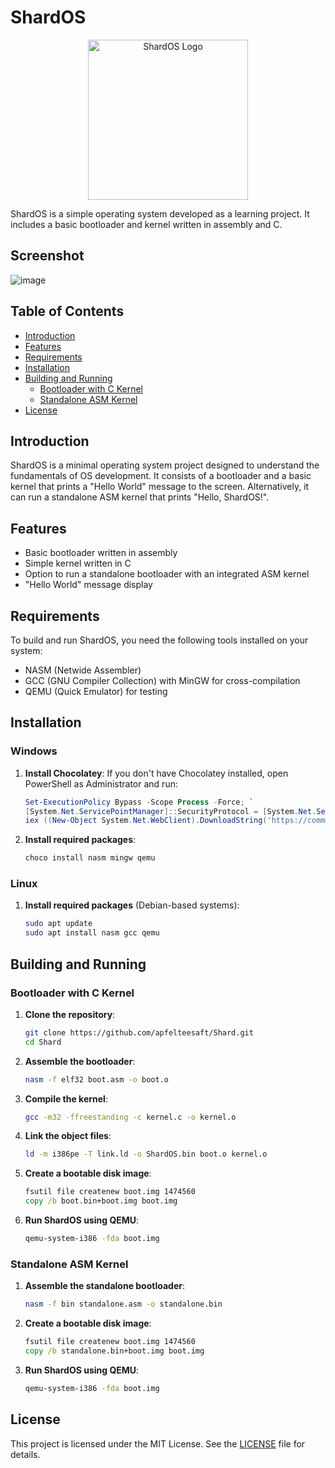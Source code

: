 # ShardOS

<p align="center">
  <img src="https://github.com/user-attachments/assets/001dfe63-9b9c-4d69-b18a-7ec27b697813" alt="ShardOS Logo" width="256" height="256">
</p>

ShardOS is a simple operating system developed as a learning project. It includes a basic bootloader and kernel written in assembly and C.

## Screenshot

![image](https://github.com/user-attachments/assets/f58939df-0d91-4950-bf9f-4168f074a2dc)


## Table of Contents
- [Introduction](#introduction)
- [Features](#features)
- [Requirements](#requirements)
- [Installation](#installation)
- [Building and Running](#building-and-running)
  - [Bootloader with C Kernel](#bootloader-with-c-kernel)
  - [Standalone ASM Kernel](#standalone-asm-kernel)
- [License](#license)

## Introduction

ShardOS is a minimal operating system project designed to understand the fundamentals of OS development. It consists of a bootloader and a basic kernel that prints a "Hello World" message to the screen. Alternatively, it can run a standalone ASM kernel that prints "Hello, ShardOS!".

## Features

- Basic bootloader written in assembly
- Simple kernel written in C
- Option to run a standalone bootloader with an integrated ASM kernel
- "Hello World" message display

## Requirements

To build and run ShardOS, you need the following tools installed on your system:

- NASM (Netwide Assembler)
- GCC (GNU Compiler Collection) with MinGW for cross-compilation
- QEMU (Quick Emulator) for testing

## Installation

### Windows

1. **Install Chocolatey**: If you don't have Chocolatey installed, open PowerShell as Administrator and run:
   ```powershell
   Set-ExecutionPolicy Bypass -Scope Process -Force; `
   [System.Net.ServicePointManager]::SecurityProtocol = [System.Net.ServicePointManager]::SecurityProtocol -bor 3072; `
   iex ((New-Object System.Net.WebClient).DownloadString('https://community.chocolatey.org/install.ps1'))
   ```

2. **Install required packages**:
   ```cmd
   choco install nasm mingw qemu
   ```

### Linux

1. **Install required packages** (Debian-based systems):
   ```bash
   sudo apt update
   sudo apt install nasm gcc qemu
   ```

## Building and Running

### Bootloader with C Kernel

1. **Clone the repository**:
   ```bash
   git clone https://github.com/apfelteesaft/Shard.git
   cd Shard
   ```

2. **Assemble the bootloader**:
   ```bash
   nasm -f elf32 boot.asm -o boot.o
   ```

3. **Compile the kernel**:
   ```bash
   gcc -m32 -ffreestanding -c kernel.c -o kernel.o
   ```

4. **Link the object files**:
   ```bash
   ld -m i386pe -T link.ld -o ShardOS.bin boot.o kernel.o
   ```

5. **Create a bootable disk image**:
   ```cmd
   fsutil file createnew boot.img 1474560
   copy /b boot.bin+boot.img boot.img
   ```

6. **Run ShardOS using QEMU**:
   ```bash
   qemu-system-i386 -fda boot.img
   ```

### Standalone ASM Kernel

1. **Assemble the standalone bootloader**:
   ```bash
   nasm -f bin standalone.asm -o standalone.bin
   ```

2. **Create a bootable disk image**:
   ```cmd
   fsutil file createnew boot.img 1474560
   copy /b standalone.bin+boot.img boot.img
   ```

3. **Run ShardOS using QEMU**:
   ```bash
   qemu-system-i386 -fda boot.img
   ```
## License

This project is licensed under the MIT License. See the [LICENSE](https://github.com/ApfelTeeSaft/Shard/blob/main/LICENSE) file for details.

